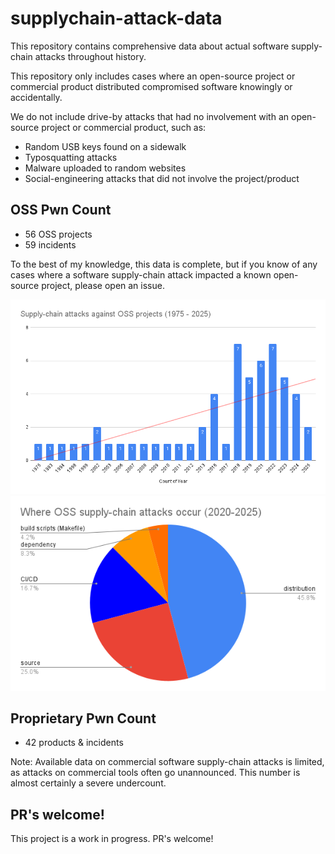 # supplychain-attack-data

This repository contains comprehensive data about actual software supply-chain attacks throughout history.

This repository only includes cases where an open-source project or commercial product distributed compromised software knowingly or accidentally.

We do not include drive-by attacks that had no involvement with an open-source project or commercial product, such as:

- Random USB keys found on a sidewalk
- Typosquatting attacks
- Malware uploaded to random websites
- Social-engineering attacks that did not involve the project/product

## OSS Pwn Count

* 56 OSS projects
* 59 incidents

To the best of my knowledge, this data is complete, but if you know of any cases where a software supply-chain attack impacted a known open-source project, please open an issue.

![OSS supply-chain compromises over time](assets/chart.png)
![OSS supply-chain compromises over time](assets/where.png)

## Proprietary Pwn Count

* 42 products & incidents

Note: Available data on commercial software supply-chain attacks is limited, as attacks on commercial tools often go unannounced. This number is almost certainly a severe undercount.

## PR's welcome!

This project is a work in progress. PR's welcome!
